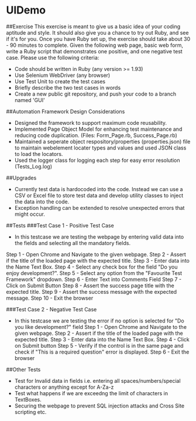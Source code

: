 # UIDemo
##Exercise
This exercise is meant to give us a basic idea of your coding aptitude and style. It should also give you a chance to try out Ruby, and see if it's for you. Once you have Ruby set up, the exercise should take about 30 - 90 minutes to complete. Given the following web page, basic web form, write a Ruby script that demonstrates one positive, and one negative test case. Please use the following criteria:
- Code should be written in Ruby (any version >= 1.93)
- Use Selenium WebDriver (any browser)
- Use Test Unit to create the test cases
- Briefly describe the two test cases in words
- Create a new public git repository, and push your code to a branch named 'GUI'

##Automation Framework Design Considerations
- Designed the framework to support maximum code reusability.
- Implemented Page Object Model for enhancing test maintenance and reducing code duplication. (Files: Form_Page.rb, Success_Page.rb)
- Maintained a seperate object respository/properties (properties.json) file to maintain webelement locater types and values and used JSON class to load the locators.
- Used the logger class for logging each step for easy error resolution (Tests_Log.log)

##Upgrades
- Currently test data is hardocoded into the code. Instead we can use a CSV or Excel file to store test data and develop utility classes to inject the data into the code.
- Exception handling can be extended to resolve unexpected errors that might occur.

##Tests
###Test Case 1 - Positive Test Case
- In this testcase we are testing the webpage by entering valid data into the fields and selecting all the mandatory fields.

Step 1 - Open Chrome and Navigate to the given webpage.
Step 2 - Assert if the title of the loaded page with the expected title.
Step 3 - Enter data into the Name Text Box.
Step 4 - Select any check box for the field "Do you enjoy development?".
Step 5 - Select any option from the "Favourite Test Framework" dropdown.
Step 6 - Enter Text into Comments Field
Step 7 - Click on Submit Button
Step 8 - Assert the success page title with the expected title.
Step 9 - Assert the success message with the expected message.
Step 10 - Exit the browser

###Test Case 2 - Negative Test Case
- In this testcase we are testing the error if no option is selected for "Do you like development?" field
Step 1 - Open Chrome and Navigate to the given webpage.
Step 2 - Assert if the title of the loaded page with the expected title.
Step 3 - Enter data into the Name Text Box.
Step 4 - Click on Submit button
Step 5 - Verify if the control is in the same page and check if "This is a required question" error is displayed.
Step 6 - Exit the browser

##Other Tests
- Test for Invalid data in fields i.e. entering all spaces/numbers/special characters or anything except for A-Za-z
- Test what happens if we are exceedng the limit of characters in TextBoxes.
- Securing the webpage to prevent SQL injection attacks and Cross Site scripting etc.
